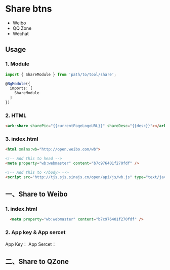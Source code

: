 # Share btns

- Weibo
- QQ Zone
- Wechat

## Usage

### 1. Module

```ts
import { ShareModule } from 'path/to/tool/share';

@NgModule({
  imports: [
    ShareModule
  ]
})
```

### 2. HTML

```html
<ark-share sharePic="{{currentPageLogoURL}}" shareDesc="{{desc}}"></ark-share>
```

### 3. index.html

```html
<html xmlns:wb="http://open.weibo.com/wb">

<!-- Add this to head -->
<meta property="wb:webmaster" content="b7c976401f270fdf" />

<!-- Add this to </body> -->
<script src="http://tjs.sjs.sinajs.cn/open/api/js/wb.js" type="text/javascript" charset="utf-8"></script>
```

## 一、Share to Weibo

### 1. index.html

```html
  <meta property="wb:webmaster" content="b7c976401f270fdf" />
```

### 2. App key & App sercet

App Key：
App Sercet：

## 二、Share to QZone

